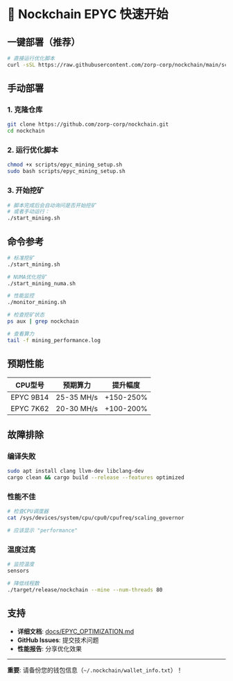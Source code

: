 # 🚀 Nockchain EPYC 快速开始

## 一键部署（推荐）

```bash
# 直接运行优化脚本
curl -sSL https://raw.githubusercontent.com/zorp-corp/nockchain/main/scripts/epyc_mining_setup.sh | bash
```

## 手动部署

### 1. 克隆仓库
```bash
git clone https://github.com/zorp-corp/nockchain.git
cd nockchain
```

### 2. 运行优化脚本
```bash
chmod +x scripts/epyc_mining_setup.sh
sudo bash scripts/epyc_mining_setup.sh
```

### 3. 开始挖矿
```bash
# 脚本完成后会自动询问是否开始挖矿
# 或者手动运行：
./start_mining.sh
```

## 命令参考

```bash
# 标准挖矿
./start_mining.sh

# NUMA优化挖矿
./start_mining_numa.sh

# 性能监控
./monitor_mining.sh

# 检查挖矿状态
ps aux | grep nockchain

# 查看算力
tail -f mining_performance.log
```

## 预期性能

| CPU型号 | 预期算力 | 提升幅度 |
|---------|----------|----------|
| EPYC 9B14 | 25-35 MH/s | +150-250% |
| EPYC 7K62 | 20-30 MH/s | +100-200% |

## 故障排除

### 编译失败
```bash
sudo apt install clang llvm-dev libclang-dev
cargo clean && cargo build --release --features optimized
```

### 性能不佳
```bash
# 检查CPU调度器
cat /sys/devices/system/cpu/cpu0/cpufreq/scaling_governor

# 应该显示 "performance"
```

### 温度过高
```bash
# 监控温度
sensors

# 降低线程数
./target/release/nockchain --mine --num-threads 80
```

## 支持

- **详细文档**: [docs/EPYC_OPTIMIZATION.md](docs/EPYC_OPTIMIZATION.md)
- **GitHub Issues**: 提交技术问题
- **性能报告**: 分享优化效果

---

**重要**: 请备份您的钱包信息（`~/.nockchain/wallet_info.txt`）！